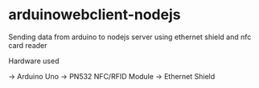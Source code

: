 # arduinowebclient-nodejs
Sending data from arduino to nodejs server using ethernet shield and nfc card reader

Hardware used

-> Arduino Uno
-> PN532 NFC/RFID Module
-> Ethernet Shield

